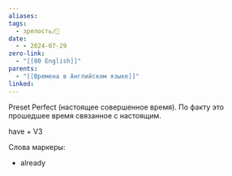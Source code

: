 ```yaml
---
aliases: 
tags:
  - зрелость/🌱
date:
  - - 2024-07-29
zero-link:
  - "[[00 English]]"
parents:
  - "[[Времена в Английском языке]]"
linked:
---
```

Preset Perfect (настоящее совершенное время). По факту это прошедшее время связанное с настоящим.

have + V3

Слова маркеры:
- already